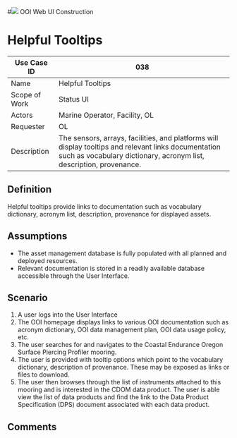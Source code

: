 #![](http://www.rpsgroup.com/images/2012-specific/RPSlogo.aspx) OOI Web UI Construction 
# Helpful Tooltips

| Use Case ID | 038 |
| --- | --- |
| Name | Helpful Tooltips                 |
| Scope of Work | Status UI |
| Actors | Marine Operator, Facility, OL |
| Requester | OL |
| Description | The sensors, arrays, facilities, and platforms will display tooltips and relevant links documentation such as vocabulary dictionary, acronym list, description, provenance.  |

## Definition
Helpful tooltips provide links to documentation such as vocabulary dictionary, acronym list, description, provenance for displayed assets.
 
## Assumptions
- The asset management database is fully populated with all planned and deployed resources.
- Relevant documentation is stored in a readily available database accessible through the User Interface.

## Scenario
1. A user logs into the User Interface
2. The OOI homepage displays links to various OOI documentation such as acronym dictionary, OOI data management plan, OOI data usage policy, etc.
2. The user searches for and navigates to the Coastal Endurance Oregon Surface Piercing Profiler mooring.
3. The user is provided with tooltip options which point to the vocabulary dictionary, description of provenance. These may be exposed as links or files to download.
4. The user then browses through the list of instruments attached to this mooring and is interested in the CDOM data product. The user is able view the list of data products and find the link to the Data Product Specification (DPS) document associated with each data product.

## Comments
